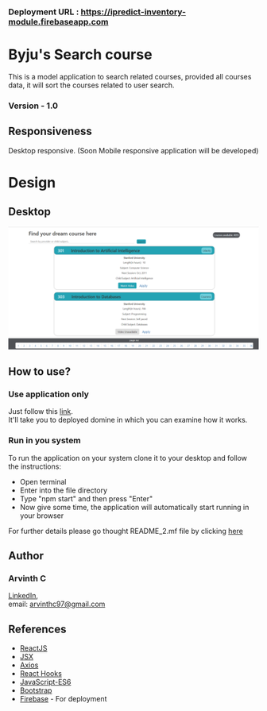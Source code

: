 ### Deployment URL : https://ipredict-inventory-module.firebaseapp.com

# Byju's Search course

This is a model application to search related courses, provided all courses data, it will sort the courses related to user search.
### Version - 1.0

## Responsiveness
Desktop responsive.
(Soon Mobile responsive application will be developed)

# Design
## Desktop
![Desktop Layout](https://github.com/ArvinthC3000/byjus-course/blob/master/src/img/Layout.png)

## How to use?
### Use application only
Just follow this [link](https://ipredict-inventory-module.firebaseapp.com).    
It'll take you to deployed domine in which you can examine how it works.

### Run in you system

To run the application on your system clone it to your desktop and follow the instructions:
* Open terminal
* Enter into the file directory
* Type "npm start" and then press "Enter"
* Now give some time, the application will automatically start running in your browser

For further details please go thought README_2.mf file by clicking [here](https://github.com/ArvinthC3000/weatherapp-react/blob/master/README_2.md)


## Author
### Arvinth C    
[LinkedIn](https://www.linkedin.com/in/arvinth-chandrasekharan-64236a79),     
email: arvinthc97@gmail.com

## References
* [ReactJS](https://reactjs.org/docs/getting-started.html)
* [JSX](https://reactjs.org/docs/introducing-jsx.html)
* [Axios](https://www.npmjs.com/package/axios)
* [React Hooks](https://reactjs.org/docs/hooks-intro.html)
* [JavaScript-ES6](https://scotch.io/tutorials/how-to-use-the-javascript-fetch-api-to-get-data)
* [Bootstrap](https://getbootstrap.com/docs/4.4/getting-started/introduction/)
* [Firebase](https://console.firebase.google.com/) - For deployment
